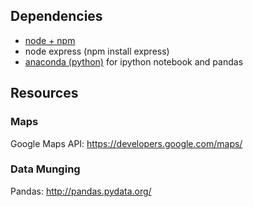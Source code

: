 ## Dependencies
- [node + npm](https://nodejs.org/en/)
- node express (npm install express)
- [anaconda (python)](https://www.continuum.io/downloads) for ipython notebook and pandas 

## Resources

### Maps 
Google Maps API: https://developers.google.com/maps/

### Data Munging
Pandas: http://pandas.pydata.org/
